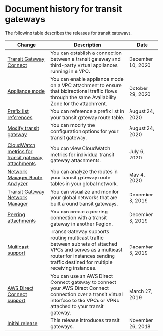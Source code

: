 # Document history for transit gateways<a name="doc-history"></a>

The following table describes the releases for transit gateways\.

| Change | Description | Date | 
| --- |--- |--- |
| [Transit Gateway Connect](https://docs.aws.amazon.com/vpc/latest/tgw/tgw-connect.html) | You can establish a connection between a transit gateway and third\-party virtual appliances running in a VPC\. | December 10, 2020 | 
| [Appliance mode](https://docs.aws.amazon.com/vpc/latest/tgw/transit-gateway-appliance-scenario.html) | You can enable appliance mode on a VPC attachment to ensure that bidirectional traffic flows through the same Availability Zone for the attachment\. | October 29, 2020 | 
| [Prefix list references](https://docs.aws.amazon.com/vpc/latest/tgw/tgw-prefix-lists.html) | You can reference a prefix list in your transit gateway route table\. | August 24, 2020 | 
| [Modify transit gateway](https://docs.aws.amazon.com/vpc/latest/tgw/tgw-transit-gateways.html#tgw-modifying) | You can modify the configuration options for your transit gateway\. | August 24, 2020 | 
| [CloudWatch metrics for transit gateway attachments](https://docs.aws.amazon.com/vpc/latest/tgw/transit-gateway-cloudwatch-metrics.html#transit-gateway-attachment-metrics) | You can view CloudWatch metrics for individual transit gateway attachments\. | July 6, 2020 | 
| [Network Manager Route Analyzer](https://docs.aws.amazon.com/vpc/latest/tgw/route-analyzer.html) | You can analyze the routes in your transit gateway route tables in your global network\. | May 4, 2020 | 
| [Transit Gateway Network Manager](https://docs.aws.amazon.com/vpc/latest/tgw/what-is-network-manager.html) | You can visualize and monitor your global networks that are built around transit gateways\. | December 3, 2019 | 
| [Peering attachments](https://docs.aws.amazon.com/vpc/latest/tgw/tgw-peering.html) | You can create a peering connection with a transit gateway in another Region\. | December 3, 2019 | 
| [Multicast support](https://docs.aws.amazon.com/vpc/latest/tgw/tgw-multicast-overview.html) | Transit Gateway supports routing multicast traffic between subnets of attached VPCs and serves as a multicast router for instances sending traffic destined for multiple receiving instances\. | December 3, 2019 | 
| [AWS Direct Connect support](https://docs.aws.amazon.com/vpc/latest/tgw/tgw-dcg-attachments.html) | You can use an AWS Direct Connect gateway to connect your AWS Direct Connect connection over a transit virtual interface to the VPCs or VPNs attached to your transit gateway\. | March 27, 2019 | 
| [Initial release](#doc-history) | This release introduces transit gateways\. | November 26, 2018 | 